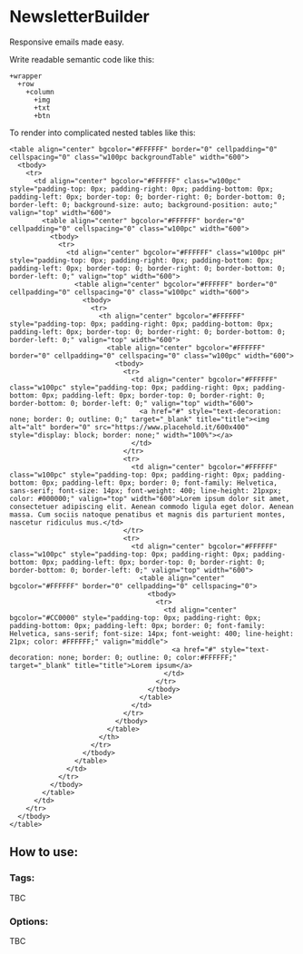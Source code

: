 # NewsletterBuilder

Responsive emails made easy.

Write readable semantic code like this:

    +wrapper
      +row
        +column
          +img
          +txt
          +btn

To render into complicated nested tables like this:

    <table align="center" bgcolor="#FFFFFF" border="0" cellpadding="0" cellspacing="0" class="w100pc backgroundTable" width="600">
      <tbody>
        <tr>
          <td align="center" bgcolor="#FFFFFF" class="w100pc" style="padding-top: 0px; padding-right: 0px; padding-bottom: 0px; padding-left: 0px; border-top: 0; border-right: 0; border-bottom: 0; border-left: 0; background-size: auto; background-position: auto;" valign="top" width="600">
            <table align="center" bgcolor="#FFFFFF" border="0" cellpadding="0" cellspacing="0" class="w100pc" width="600">
              <tbody>
                <tr>
                  <td align="center" bgcolor="#FFFFFF" class="w100pc pH" style="padding-top: 0px; padding-right: 0px; padding-bottom: 0px; padding-left: 0px; border-top: 0; border-right: 0; border-bottom: 0; border-left: 0;" valign="top" width="600">
                    <table align="center" bgcolor="#FFFFFF" border="0" cellpadding="0" cellspacing="0" class="w100pc" width="600">
                      <tbody>
                        <tr>
                          <th align="center" bgcolor="#FFFFFF" style="padding-top: 0px; padding-right: 0px; padding-bottom: 0px; padding-left: 0px; border-top: 0; border-right: 0; border-bottom: 0; border-left: 0;" valign="top" width="600">
                            <table align="center" bgcolor="#FFFFFF" border="0" cellpadding="0" cellspacing="0" class="w100pc" width="600">
                              <tbody>
                                <tr>
                                  <td align="center" bgcolor="#FFFFFF" class="w100pc" style="padding-top: 0px; padding-right: 0px; padding-bottom: 0px; padding-left: 0px; border-top: 0; border-right: 0; border-bottom: 0; border-left: 0;" valign="top" width="600">
                                    <a href="#" style="text-decoration: none; border: 0; outline: 0;" target="_blank" title="title"><img alt="alt" border="0" src="https://www.placehold.it/600x400" style="display: block; border: none;" width="100%"></a>
                                  </td>
                                </tr>
                                <tr>
                                  <td align="center" bgcolor="#FFFFFF" class="w100pc" style="padding-top: 0px; padding-right: 0px; padding-bottom: 0px; padding-left: 0px; border: 0; font-family: Helvetica, sans-serif; font-size: 14px; font-weight: 400; line-height: 21pxpx; color: #000000;" valign="top" width="600">Lorem ipsum dolor sit amet, consectetuer adipiscing elit. Aenean commodo ligula eget dolor. Aenean massa. Cum sociis natoque penatibus et magnis dis parturient montes, nascetur ridiculus mus.</td>
                                </tr>
                                <tr>
                                  <td align="center" bgcolor="#FFFFFF" class="w100pc" style="padding-top: 0px; padding-right: 0px; padding-bottom: 0px; padding-left: 0px; border-top: 0; border-right: 0; border-bottom: 0; border-left: 0;" valign="top" width="600">
                                    <table align="center" bgcolor="#FFFFFF" border="0" cellpadding="0" cellspacing="0">
                                      <tbody>
                                        <tr>
                                          <td align="center" bgcolor="#CC0000" style="padding-top: 0px; padding-right: 0px; padding-bottom: 0px; padding-left: 0px; border: 0; font-family: Helvetica, sans-serif; font-size: 14px; font-weight: 400; line-height: 21px; color: #FFFFFF;" valign="middle">
                                            <a href="#" style="text-decoration: none; border: 0; outline: 0; color:#FFFFFF;" target="_blank" title="title">Lorem ipsum</a>
                                          </td>
                                        </tr>
                                      </tbody>
                                    </table>
                                  </td>
                                </tr>
                              </tbody>
                            </table>
                          </th>
                        </tr>
                      </tbody>
                    </table>
                  </td>
                </tr>
              </tbody>
            </table>
          </td>
        </tr>
      </tbody>
    </table>
    
## How to use:

### Tags:

TBC

### Options:

TBC